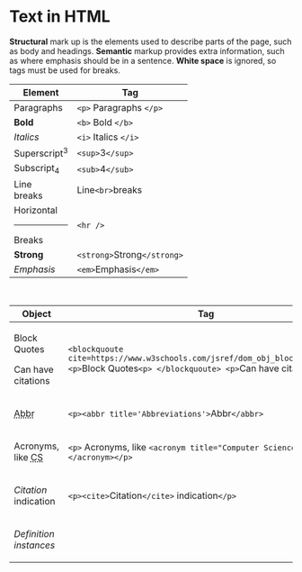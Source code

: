 # Text in HTML
**Structural** mark up is the elements used to describe parts of the page, such as body and headings. **Semantic** markup provides extra information, such as where emphasis should be in a sentence. **White space** is ignored, so tags must be used for breaks.

Element | Tag
------------ | -------------
Paragraphs |`<p>` Paragraphs `</p>`
**Bold**| `<b>` Bold `</b>`
*Italics* | `<i>` Italics `</i>`
Superscript<sup>3</sup> | `<sup>`3`</sup>`
Subscript<sub>4</sub> | `<sub>`4`</sub>`
Line <br>breaks | Line`<br>`breaks
Horizontal <hr /> Breaks | `<hr />`
<strong>Strong</strong> | `<strong>`Strong`</strong>` 
<em>Emphasis</em> | `<em>`Emphasis`</em>`

<br>

Object | Tag
----------- | -------------
<blockquoute cite=https://www.w3schools.com/jsref/dom_obj_blockquote.asp> <p>Block Quotes<p> </blockquoute> <p>Can have citations<p> | `<blockquoute cite=https://www.w3schools.com/jsref/dom_obj_blockquote.asp> <p>`Block Quotes`<p> </blockquoute> <p>`Can have citations`<p>`
<p><abbr title='Abbreviations'>Abbr</abbr> | `<p><abbr title='Abbreviations'>`Abbr`</abbr>`
<p> Acronyms, like <acronym title="Computer Science"> CS </acronym></p> | `<p>` Acronyms, like `<acronym title="Computer Science">` CS `</acronym></p>`
<p><cite>Citation</cite> indication</p> | `<p><cite>`Citation`</cite>` indication`</p>`
<p><dfn>Definition<dfn> instances</p> | 